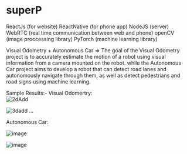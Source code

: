 # superP
ReactJs (for website)
ReactNative (for phone app)
NodeJS (server)
WebRTC (real time communication between web and phone)
openCV (image proccessing library)
PyTorch (machine learning library)

Visual Odometry + Autonomous Car =>
The goal of the Visual Odometry project is to accurately estimate the motion of a robot using visual information from a camera mounted on the robot.
while the Autonomous Car project aims to develop a robot that can detect road lanes and autonomously navigate through them, as well as detect pedestrians and road signs using machine learning.

Sample Results:-
Visual Odomertry:  
![2dAdd](https://user-images.githubusercontent.com/67237610/209581614-fb330a3b-3885-4135-8613-eda7d1548364.jpg)

![3dadd](https://user-images.githubusercontent.com/67237610/209581631-26596b82-a8d7-4f0c-bae3-5e841ea3d3b5.jpg)
...

Autonomous Car:

![image](https://user-images.githubusercontent.com/67237610/209582014-33dccd34-50a4-4a81-8090-d0792b58888a.png)


![image](https://user-images.githubusercontent.com/67237610/209582077-f6812605-22cb-4383-a871-490729527219.png)
